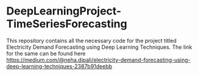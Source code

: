 # DeepLearningProject-TimeSeriesForecasting
This repository contains all the necessary code for the project titled Electricity Demand Forecasting using Deep Learning Techniques. The link for the same can be found here
https://medium.com/@neha.dipali/electricity-demand-forecasting-using-deep-learning-techniques-2387b91deebb

